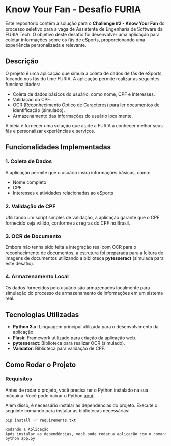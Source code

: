 # Know Your Fan - Desafio FURIA

Este repositório contém a solução para o **Challenge #2 - Know Your Fan** do processo seletivo para a vaga de Assistente de Engenharia de Software da FURIA Tech. O objetivo deste desafio foi desenvolver uma aplicação para coletar informações sobre os fãs de eSports, proporcionando uma experiência personalizada e relevante.

## Descrição

O projeto é uma aplicação que simula a coleta de dados de fãs de eSports, focando nos fãs do time FURIA. A aplicação permite realizar as seguintes funcionalidades:

- Coleta de dados básicos do usuário, como nome, CPF e interesses.
- Validação do CPF.
- OCR (Reconhecimento Óptico de Caracteres) para ler documentos de identificação (simulado).
- Armazenamento das informações do usuário localmente.

A ideia é fornecer uma solução que ajude a FURIA a conhecer melhor seus fãs e personalizar experiências e serviços.

## Funcionalidades Implementadas

### 1. Coleta de Dados
A aplicação permite que o usuário insira informações básicas, como:
- Nome completo
- CPF
- Interesses e atividades relacionadas ao eSports

### 2. Validação de CPF
Utilizando um script simples de validação, a aplicação garante que o CPF fornecido seja válido, conforme as regras do CPF no Brasil.

### 3. OCR de Documento
Embora não tenha sido feita a integração real com OCR para o reconhecimento de documentos, a estrutura foi preparada para a leitura de imagens de documentos utilizando a biblioteca **pytesseract** (simulada para este desafio).

### 4. Armazenamento Local
Os dados fornecidos pelo usuário são armazenados localmente para simulação do processo de armazenamento de informações em um sistema real.

## Tecnologias Utilizadas

- **Python 3.x**: Linguagem principal utilizada para o desenvolvimento da aplicação.
- **Flask**: Framework utilizado para criação da aplicação web.
- **pytesseract**: Biblioteca para realizar OCR (simulado).
- **Validator**: Biblioteca para validação de CPF.

## Como Rodar o Projeto

### Requisitos

Antes de rodar o projeto, você precisa ter o Python instalado na sua máquina. Você pode baixar o Python [aqui](https://www.python.org/downloads/).

Além disso, é necessário instalar as dependências do projeto. Execute o seguinte comando para instalar as bibliotecas necessárias:

```bash
pip install -r requirements.txt

Rodando a Aplicação
Após instalar as dependências, você pode rodar a aplicação com o comando:
python app.py
